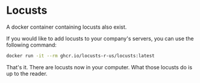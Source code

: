 # Locusts

A docker container containing locusts also exist.

If you would like to add locusts to your company's servers, you can use the following command:

```bash
docker run -it --rm ghcr.io/locusts-r-us/locusts:latest
```

That's it. There are locusts now in your computer.
What those locusts do is up to the reader.
